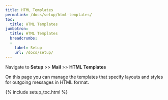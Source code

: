 ```yaml
---
title: HTML Templates
permalink: /docs/setup/html-templates/
toc:
  title: HTML Templates
jumbotron:
  title: HTML Templates
  breadcrumbs:
  - 
    label: Setup
    url: /docs/setup/
---
```


Navigate to **Setup** >> **Mail** >> **HTML Templates**

On this page you can manage the templates that specify layouts and styles for outgoing messages in HTML format.

{% include setup_toc.html %}